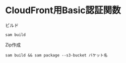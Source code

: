 # CloudFront用Basic認証関数

ビルド
```
sam build
```

Zip作成
```
sam build && sam package --s3-bucket バケット名
```